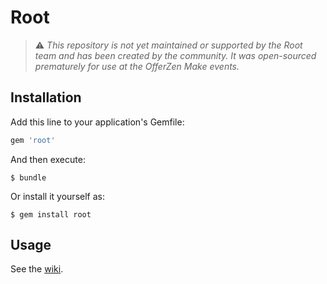 # Root
> ⚠️ *This repository is not yet maintained or supported by the Root team and has been created by the community. It was open-sourced prematurely for use at the OfferZen Make events.*

## Installation

Add this line to your application's Gemfile:

```ruby
gem 'root'
```

And then execute:

    $ bundle

Or install it yourself as:

    $ gem install root

## Usage

See the [wiki](https://github.com/RootBank/root-ruby/wiki).
